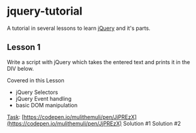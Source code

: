 
# jquery-tutorial

A tutorial in several lessons to learn [jQuery](https://jquery.com/) and it's parts.

## Lesson 1
Write a script with jQuery which takes the entered text and prints it in the DIV below.

Covered in this Lesson
- jQuery Selectors
- jQuery Event handling
- basic DOM manipulation

[Task](https://codepen.io/mulithemuli/pen/JjPREzX): [https://codepen.io/mulithemuli/pen/JjPREzX](https://codepen.io/mulithemuli/pen/JjPREzX)
Solution #1
Solution #2
